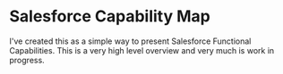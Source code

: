 # Salesforce Capability Map
I've created this as a simple way to present Salesforce Functional Capabilities. This is a very high level overview and very much is work in progress. 
